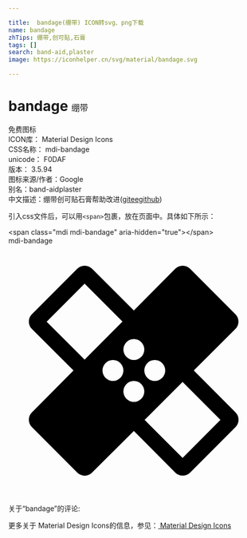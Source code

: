 ```yaml
---

title:  bandage(绷带) ICON转svg、png下载
name: bandage
zhTips: 绷带,创可贴,石膏
tags: []
search: band-aid,plaster
image: https://iconhelper.cn/svg/material/bandage.svg

---
```


# bandage  <small style="font-size: 60%;font-weight: 100">绷带</small>


<div class="detail-page">
<p>
<span><span class="badge-success badge">免费图标</span> </span>
<br/>
<span>
ICON库：
<span class="badge-secondary badge">Material Design Icons</span> 
</span>
<br/>
<span>
CSS名称：
<span class="badge-secondary badge">mdi-bandage</span> 
</span>
<br/>
<span>
unicode：
<span class="badge-secondary badge">F0DAF</span> 
<copy-btn content='F0DAF' btn-title=""></copy-btn>
<copy-btn :content='String.fromCodePoint(parseInt("F0DAF", 16))' btn-title="复制U"></copy-btn>
</span>
<br/>
<span>
版本：
<span class="badge-secondary badge">3.5.94</span> 
</span>
<br/>
<span>图标来源/作者：<span class="badge-light badge">Google</span></span> 
<br/>
<span>别名：<span class="badge-light badge">band-aid</span><span class="badge-light badge">plaster</span></span><br/><span class="zh-detail">中文描述：<span class="badge-primary badge">绷带</span><span class="badge-primary badge">创可贴</span><span class="badge-primary badge">石膏</span><span class="help-link"><span>帮助改进</span>(<a href="https://gitee.com/liuwave/icon-helper/edit/master/json/material/bandage.json" target="_blank" rel="noopener noreferrer">gitee</a><a href="https://github.com/liuwave/icon-helper/edit/master/json/material/bandage.json" target="_blank" rel="noopener noreferrer">github</a></span>)</span><br/>
</p>
</div>
<div class="alert alert-dark">
  <i class="mdi mdi-bandage mdi-48px"></i>
  <i class="mdi mdi-bandage mdi-36px"></i>
  <i class="mdi mdi-bandage mdi-24px"></i>
  <i class="mdi mdi-bandage mdi-18px"></i>
</div>
<div>
  <p>引入css文件后，可以用<code>&lt;span&gt;</code>包裹，放在页面中。具体如下所示：    
  </p>
  <div class="alert alert-primary" style="font-size: 14px">
    &lt;span class="mdi mdi-bandage" aria-hidden="true"&gt;&lt;/span&gt;
    <copy-btn content='<span class="mdi mdi-bandage" aria-hidden="true"></span>'></copy-btn>
  </div>
  <div class="alert alert-secondary">
    <i class="mdi mdi-bandage"
    style="font-size: 24px"
    aria-hidden="true"></i> mdi-bandage
    <copy-btn content="mdi-bandage" btn-title="复制图标名称"></copy-btn>
  </div>
</div>
<div id="svg" class="svg-wrap">
<svg xmlns="http://www.w3.org/2000/svg" viewBox="0 0 24 24"><path d="M17.73,12L21.71,8.04C22.1,7.65 22.1,7 21.71,6.63L17.37,2.29C17,1.9 16.35,1.9 15.96,2.29L12,6.27L8,2.29C7.8,2.1 7.55,2 7.29,2C7.04,2 6.78,2.1 6.59,2.29L2.25,6.63C1.86,7 1.86,7.65 2.25,8.04L6.23,12L2.25,16C1.86,16.39 1.86,17 2.25,17.41L6.59,21.75C7,22.14 7.61,22.14 8,21.75L12,17.77L15.96,21.75C16.16,21.95 16.41,22.04 16.67,22.04C16.93,22.04 17.18,21.94 17.38,21.75L21.72,17.41C22.11,17 22.11,16.39 21.72,16L17.73,12M12,9A1,1 0 0,1 13,10A1,1 0 0,1 12,11A1,1 0 0,1 11,10A1,1 0 0,1 12,9M7.29,10.96L3.66,7.34L7.29,3.71L10.91,7.33L7.29,10.96M10,13A1,1 0 0,1 9,12A1,1 0 0,1 10,11A1,1 0 0,1 11,12A1,1 0 0,1 10,13M12,15A1,1 0 0,1 11,14A1,1 0 0,1 12,13A1,1 0 0,1 13,14A1,1 0 0,1 12,15M14,11A1,1 0 0,1 15,12A1,1 0 0,1 14,13A1,1 0 0,1 13,12A1,1 0 0,1 14,11M16.66,20.34L13.03,16.72L16.66,13.09L20.28,16.71L16.66,20.34Z" /></svg>
</div>
<detail full-name='mdi-bandage'></detail>
<div>
<p>关于“bandage”的评论:</p>
</div>
<Vssue title="关于“bandage”的评论" ></Vssue>    
<div><p>更多关于 Material Design Icons的信息，参见：<a target="_blank" href="https://iconhelper.cn/material.html"> Material Design Icons</a>
</p></div>
